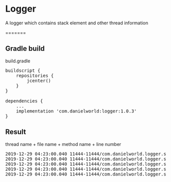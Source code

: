 # Logger

A logger which contains stack element and other thread information

=======
## Gradle build
build.gradle
<pre>
buildscript {
    repositories {
        jcenter()
    }
}

dependencies {
    ...
    implementation 'com.danielworld:logger:1.0.3'
}
</pre>

## Result
thread name + file name + method name + line number
<pre>
2019-12-29 04:23:00.040 11444-11444/com.danielworld.logger.sample V/com.danielworld.logger.sample.MainActivity: (thread : main)[[MainActivity.kt>onCreate>#15]] Hello debug!
2019-12-29 04:23:00.040 11444-11444/com.danielworld.logger.sample V/com.danielworld.logger.sample.MainActivity: (thread : main)[[MainActivity.kt>onCreate>#16]] Hello info!
2019-12-29 04:23:00.040 11444-11444/com.danielworld.logger.sample V/com.danielworld.logger.sample.MainActivity: (thread : main)[[MainActivity.kt>onCreate>#17]] Hello verbose!
2019-12-29 04:23:00.040 11444-11444/com.danielworld.logger.sample V/com.danielworld.logger.sample.MainActivity: (thread : main)[[MainActivity.kt>onCreate>#18]] Hello warning!
2019-12-29 04:23:00.040 11444-11444/com.danielworld.logger.sample V/com.danielworld.logger.sample.MainActivity: (thread : main)[[MainActivity.kt>onCreate>#19]] Hello error!
</pre>

